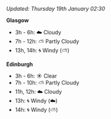 *Updated: Thursday 19th January 02:30*

**Glasgow**

* 3h - 6h: :cloud: Cloudy
* 7h - 12h: :partly_sunny: Partly Cloudy
* 13h, 14h: :cyclone: Windy (:partly_sunny:)

**Edinburgh**

* 3h - 6h: :sunny: Clear
* 7h - 10h: :partly_sunny: Partly Cloudy
* 11h, 12h: :cloud: Cloudy
* 13h: :cyclone: Windy (:cloud:)
* 14h: :cyclone: Windy (:partly_sunny:)
